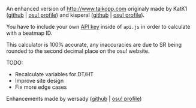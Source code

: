 An enhanced version of http://www.taikopp.com originaly made by KatK1 ([github](https://github.com/KatK1) | [osu! profile](https://osu.ppy.sh/users/21203707)) and kisperal ([github](https://github.com/thenerdie) | [osu! profile](https://osu.ppy.sh/users/13581430)).

You have to include your own [API key](https://osu.ppy.sh/p/api) inside of `api.js` in order to calculate with a beatmap ID.

This calculator is 100% accurate, any inaccuracies are due to SR being rounded to the second decimal place on the osu! website.

TODO:
- Recalculate variables for DT/HT
- Improve site design
- Fix more edge cases

Enhancements made by wersady ([github](https://github.com/wersady) | [osu! profile](https://osu.ppy.sh/users/25085447))

